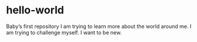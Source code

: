 # hello-world
Baby’s first repository 
I am trying to learn more about the world around me. I am trying to challenge myself. I want to be new. 
